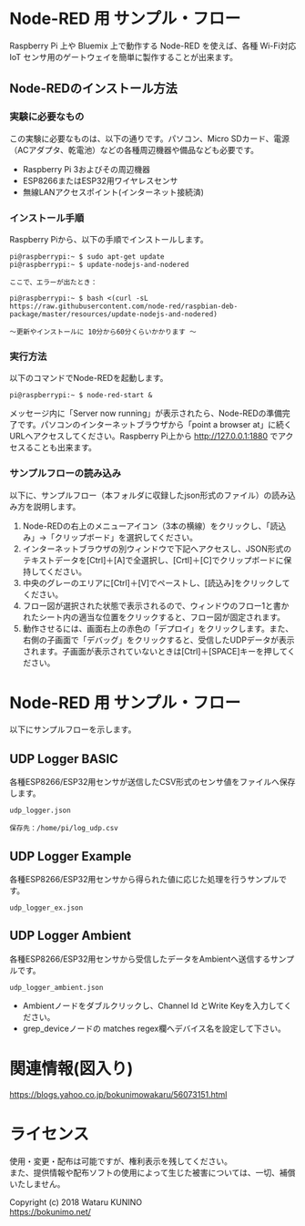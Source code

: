 # Node-RED 用 サンプル・フロー

Raspberry Pi 上や Bluemix 上で動作する Node-RED を使えば、各種 Wi-Fi対応 IoT センサ用のゲートウェイを簡単に製作することが出来ます。  

## Node-REDのインストール方法

### 実験に必要なもの

この実験に必要なものは、以下の通りです。パソコン、Micro SDカード、電源（ACアダプタ、乾電池）などの各種周辺機器や備品なども必要です。

* Raspberry Pi 3およびその周辺機器
* ESP8266またはESP32用ワイヤレスセンサ
* 無線LANアクセスポイント(インターネット接続済)

### インストール手順

Raspberry Piから、以下の手順でインストールします。

	pi@raspberrypi:~ $ sudo apt-get update
	pi@raspberrypi:~ $ update-nodejs-and-nodered
	
	ここで、エラーが出たとき：
	
	pi@raspberrypi:~ $ bash <(curl -sL https://raw.githubusercontent.com/node-red/raspbian-deb-package/master/resources/update-nodejs-and-nodered)
	
	～更新やインストールに 10分から60分くらいかかります ～

### 実行方法

以下のコマンドでNode-REDを起動します。

	pi@raspberrypi:~ $ node-red-start &

メッセージ内に「Server now running」が表示されたら、Node-REDの準備完了です。パソコンのインターネットブラウザから「point a browser at」に続くURLへアクセスしてください。Raspberry Pi上から <http://127.0.0.1:1880> でアクセスることも出来ます。

### サンプルフローの読み込み

以下に、サンプルフロー（本フォルダに収録したjson形式のファイル）の読み込み方を説明します。

1. Node-REDの右上のメニューアイコン（3本の横線）をクリックし、「読込み」→「クリップボード」を選択してください。  
2. インターネットブラウザの別ウィンドウで下記へアクセスし、JSON形式のテキストデータを[Ctrl]＋[A]で全選択し、[Crtl]＋[C]でクリップボードに保持してください。  
3. 中央のグレーのエリアに[Ctrl]＋[V]でペーストし、[読込み]をクリックしてください。  
4. フロー図が選択された状態で表示されるので、ウィンドウのフロー1と書かれたシート内の適当な位置をクリックすると、フロー図が固定されます。  
5. 動作させるには、画面右上の赤色の「デプロイ」をクリックします。また、右側の子画面で「デバッグ」をクリックすると、受信したUDPデータが表示されます。子画面が表示されていないときは[Ctrl]＋[SPACE]キーを押してください。  


# Node-RED 用 サンプル・フロー

以下にサンプルフローを示します。

## UDP Logger BASIC

各種ESP8266/ESP32用センサが送信したCSV形式のセンサ値をファイルへ保存します。  

	udp_logger.json
	
	保存先：/home/pi/log_udp.csv

## UDP Logger Example

各種ESP8266/ESP32用センサから得られた値に応じた処理を行うサンプルです。

	udp_logger_ex.json

## UDP Logger Ambient

各種ESP8266/ESP32用センサから受信したデータをAmbientへ送信するサンプルです。

	udp_logger_ambient.json

* Ambientノードをダブルクリックし、Channel Id とWrite Keyを入力してください。
* grep_deviceノードの matches regex欄へデバイス名を設定して下さい。

# 関連情報(図入り)

<https://blogs.yahoo.co.jp/bokunimowakaru/56073151.html>

# ライセンス

使用・変更・配布は可能ですが、権利表示を残してください。  
また、提供情報や配布ソフトの使用によって生じた被害については、一切、補償いたしません。  

Copyright (c) 2018 Wataru KUNINO  
<https://bokunimo.net/>

